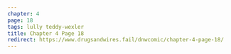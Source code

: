 ```yaml
---
chapter: 4
page: 18
tags: lully teddy-wexler
title: Chapter 4 Page 18
redirect: https://www.drugsandwires.fail/dnwcomic/chapter-4-page-18/
---
```

